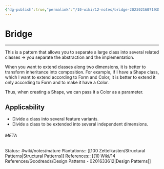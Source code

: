 ```yaml
---
{"dg-publish":true,"permalink":"/10-wiki/12-notes/bridge-20230216071935/"}
---
```


# Bridge
---
This is a pattern that allows you to separate a large class into several related classes -> you separate the abstraction and the implementation.

When you want to extend classes along two dimensions, it is better to transform inheritance into composition. For example, if I have a Shape class, which I want to extend according to Form and Color, it is better to extend it only according to Form and to make it have a Color.

Thus, when creating a Shape, we can pass it a Color as a parameter.


## Applicability
- Divide a class into several feature variants.
- Divide a class to be extended into several independent dimensions.



###### META
Status:: #wiki/notes/mature 
Plantations:: [[100 Zettelkasten/Structural Patterns\|Structural Patterns]]
References:: [[10 Wiki/14 References/Goodreads/Design Patterns - 0201633612\|Design Patterns]]
